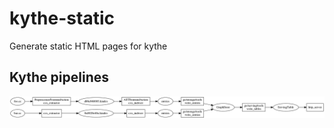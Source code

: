 # kythe-static
Generate static HTML pages for kythe

## Kythe pipelines
![](diagrams/kythe-pipeline.dot.png)
